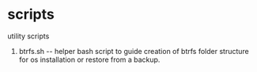 # scripts
utility scripts

1. btrfs.sh -- helper bash script to guide creation of btrfs folder structure for os installation or restore from a backup.
